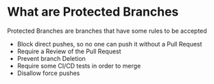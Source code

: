 # What are Protected Branches

Protected Branches are branches that have some rules to be accepted

- Block direct pushes, so no one can push it without a Pull Request
- Require a Review of the Pull Request
- Prevent branch Deletion
- Require some CI/CD tests in order to merge
- Disallow force pushes
